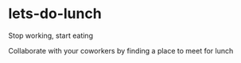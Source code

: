 # lets-do-lunch
Stop working, start eating

Collaborate with your coworkers by finding a place to meet for lunch
